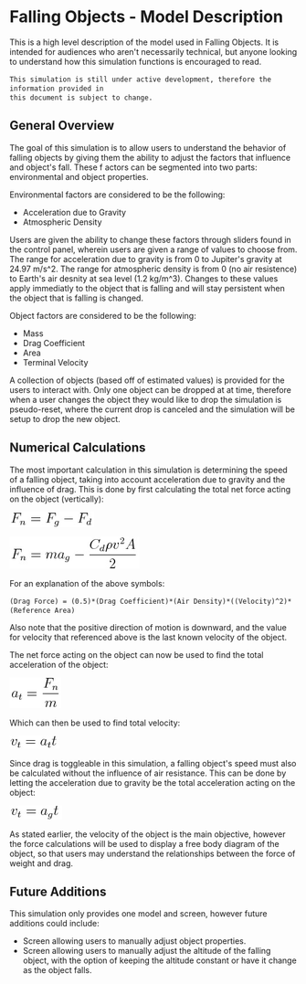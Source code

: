 # Falling Objects - Model Description

This is a high level description of the model used in Falling Objects. It is intended for
audiences who aren't necessarily technical, but anyone looking to understand how this simulation
functions is encouraged to read.

    This simulation is still under active development, therefore the information provided in
    this document is subject to change.


## General Overview

The goal of this simulation is to allow users to understand the behavior of falling objects
by giving them the ability to adjust the factors that influence and object's fall. These f
actors can be segmented into two parts: environmental and object properties.

Environmental factors are considered to be the following:

* Acceleration due to Gravity
* Atmospheric Density

Users are given the ability to change these factors through sliders found in the control panel, wherein
users are given a range of values to choose from. The range for acceleration due to gravity is from 0 to
Jupiter's gravity at 24.97 m/s^2. The range for atmospheric density is from 0 (no air resistence) to
Earth's air desnity at sea level (1.2 kg/m^3). Changes to these values apply immediatly to the object
that is falling and will stay persistent when the object that is falling is changed.

Object factors are considered to be the following:

* Mass
* Drag Coefficient
* Area
* Terminal Velocity

A collection of objects (based off of estimated values) is provided for the users to interact with.
Only one object can be dropped at at time, therefore when a user changes the object they would like
to drop the simulation is pseudo-reset, where the current drop is canceled and the simulation will be
setup to drop the new object.


## Numerical Calculations

The most important calculation in this simulation is determining the speed of a falling object, taking
into account acceleration due to gravity and the influence of drag. This is done by first calculating the
total net force acting on the object (vertically):

![Net force equals force of gravity minus force of drag.](https://github.com/learnitall/falling-objects/blob/master/assets/fnet-forces.jpg)

![Net force equals mass times acceleration due to gravity minus one half times the drag coefficient times air density times velocity squared times area.](https://github.com/learnitall/falling-objects/blob/master/assets/fnet.jpg)

For an explanation of the above symbols:

    (Drag Force) = (0.5)*(Drag Coefficient)*(Air Density)*((Velocity)^2)*(Reference Area)

Also note that the positive direction of motion is downward, and the value for velocity that referenced
above is the last known velocity of the object.

The net force acting on the object can now be used to find the total acceleration of the object:

![Total acceleration equals net force divided by mass](https://github.com/learnitall/falling-objects/blob/master/assets/at.jpg)

Which can then be used to find total velocity:

![Total velocity equals total acceleration times time](https://github.com/learnitall/falling-objects/blob/master/assets/vt-drag.jpg)

Since drag is toggleable in this simulation, a falling object's speed must also be calculated without
the influence of air resistance. This can be done by letting the acceleration due to gravity be the
total acceleration acting on the object:

![total velocity equals acceleration due to gravity times time](https://github.com/learnitall/falling-objects/blob/master/assets/vt-no-drag.jpg)

As stated earlier, the velocity of the object is the main objective, however the force calculations
will be used to display a free body diagram of the object, so that users may understand the relationships
between the force of weight and drag.


## Future Additions

This simulation only provides one model and screen, however future additions could include:

* Screen allowing users to manually adjust object properties.
* Screen allowing users to manually adjust the altitude of the falling object, with the option of keeping
  the altitude constant or have it change as the object falls.